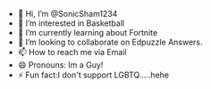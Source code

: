 - 👋 Hi, I’m @SonicSham1234
- 👀 I’m interested in Basketball
- 🌱 I’m currently learning about Fortnite
- 💞️ I’m looking to collaborate on Edpuzzle Answers.
- 📫 How to reach me via Email
- 😄 Pronouns: Im a Guy!
- ⚡ Fun fact:I don't support LGBTQ.....hehe

<!---
SonicSham1234/SonicSham1234 is a ✨ special ✨ repository because its `README.md` (this file) appears on your GitHub profile.
You can click the Preview link to take a look at your changes.
--->
